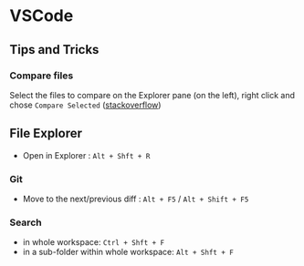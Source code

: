 # VSCode

## Tips and Tricks

### Compare files

Select the files to compare on the Explorer pane (on the left), right click and chose `Compare Selected` ([stackoverflow](https://stackoverflow.com/questions/30139597/visual-studio-code-is-there-a-compare-feature-like-that-plugin-for-notepad))

## File Explorer

- Open in Explorer : `Alt + Shft + R`

### Git

- Move to the next/previous diff : `Alt + F5` / `Alt + Shift + F5`

### Search

- in whole workspace:  `Ctrl + Shft + F`
- in a sub-folder within whole workspace:  `Alt + Shft + F`